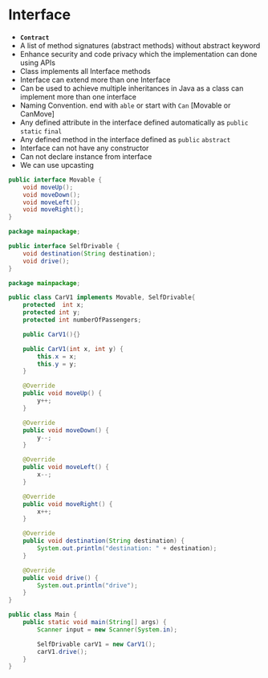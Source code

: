 # Interface
- **`Contract`**
- A list of method signatures (abstract methods) without abstract keyword
- Enhance security and code privacy which the implementation can done using APIs
- Class implements all Interface methods
- Interface can extend more than one Interface
- Can be used to achieve multiple inheritances in Java as a class can implement more than one interface
- Naming Convention. end with `able` or start with `Can` [Movable or CanMove]
- Any defined attribute in the interface defined automatically as `public` `static` `final`
- Any defined method in the interface defined as `public` `abstract`
- Interface can not have any constructor
- Can not declare instance from interface
- We can use upcasting


```java
public interface Movable {
    void moveUp();
    void moveDown();
    void moveLeft();
    void moveRight();
}
```
```java
package mainpackage;

public interface SelfDrivable {
    void destination(String destination);
    void drive();
}
```
```java
package mainpackage;

public class CarV1 implements Movable, SelfDrivable{
    protected  int x;
    protected int y;
    protected int numberOfPassengers;

    public CarV1(){}

    public CarV1(int x, int y) {
        this.x = x;
        this.y = y;
    }

    @Override
    public void moveUp() {
        y++;
    }

    @Override
    public void moveDown() {
        y--;
    }

    @Override
    public void moveLeft() {
        x--;
    }

    @Override
    public void moveRight() {
        x++;
    }

    @Override
    public void destination(String destination) {
        System.out.println("destination: " + destination);
    }

    @Override
    public void drive() {
        System.out.println("drive");
    }
}
```
```java
public class Main {
    public static void main(String[] args) {
        Scanner input = new Scanner(System.in);

        SelfDrivable carV1 = new CarV1();
        carV1.drive();
    }
}
```
